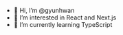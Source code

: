 - 👋 Hi, I’m @gyunhwan
- 👀 I’m interested in React and Next.js
- 🌱 I’m currently learning TypeScript 



<!---
gyunhwan/gyunhwan is a ✨ special ✨ repository because its `README.md` (this file) appears on your GitHub profile.
You can click the Preview link to take a look at your changes.
--->
